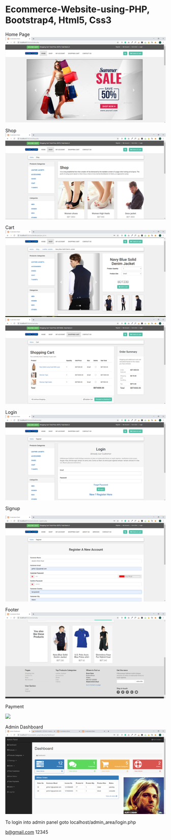 # Ecommerce-Website-using-PHP, Bootstrap4, Html5, Css3
Home Page
![](screenshot/home.PNG)

Shop
![](screenshot/shop1.PNG)

Cart
![](screenshot/cart.PNG)
![](screenshot/cart1.PNG)

Login
![](screenshot/login.PNG)

Signup

![](screenshot/signup.PNG)

Footer
![](screenshot/footer.PNG)

Payment

![](screenshot/payment.PNG)

Admin Dashboard
![](screenshot/admin_dashboard.PNG)


To login into admin panel goto localhost/admin_area/login.php

b@gmail.com
12345

